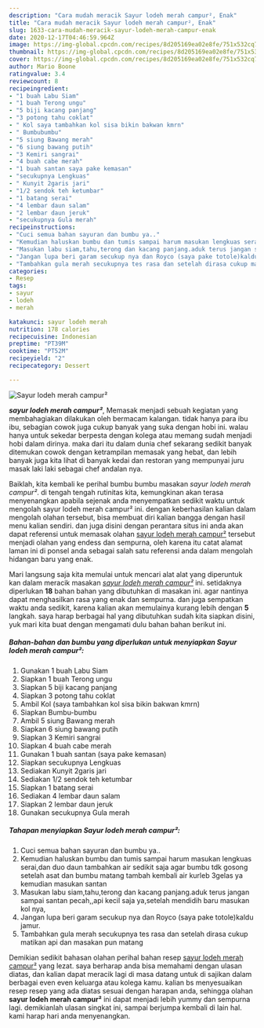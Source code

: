 ```yaml
---
description: "Cara mudah meracik Sayur lodeh merah campur², Enak"
title: "Cara mudah meracik Sayur lodeh merah campur², Enak"
slug: 1633-cara-mudah-meracik-sayur-lodeh-merah-campur-enak
date: 2020-12-17T04:46:59.964Z
image: https://img-global.cpcdn.com/recipes/8d205169ea02e8fe/751x532cq70/sayur-lodeh-merah-campur-foto-resep-utama.jpg
thumbnail: https://img-global.cpcdn.com/recipes/8d205169ea02e8fe/751x532cq70/sayur-lodeh-merah-campur-foto-resep-utama.jpg
cover: https://img-global.cpcdn.com/recipes/8d205169ea02e8fe/751x532cq70/sayur-lodeh-merah-campur-foto-resep-utama.jpg
author: Mario Boone
ratingvalue: 3.4
reviewcount: 8
recipeingredient:
- "1 buah Labu Siam"
- "1 buah Terong ungu"
- "5 biji kacang panjang"
- "3 potong tahu coklat"
- " Kol saya tambahkan kol sisa bikin bakwan kmrn"
- " Bumbubumbu"
- "5 siung Bawang merah"
- "6 siung bawang putih"
- "3 Kemiri sangrai"
- "4 buah cabe merah"
- "1 buah santan saya pake kemasan"
- "secukupnya Lengkuas"
- " Kunyit 2garis jari"
- "1/2 sendok teh ketumbar"
- "1 batang serai"
- "4 lembar daun salam"
- "2 lembar daun jeruk"
- "secukupnya Gula merah"
recipeinstructions:
- "Cuci semua bahan sayuran dan bumbu ya.."
- "Kemudian haluskan bumbu dan tumis sampai harum masukan lengkuas serai,dan duo daun tambahkan air sedikit saja agar bumbu tdk gosong setelah asat dan bumbu matang tambah kembali air kurleb 3gelas ya kemudian masukan santan"
- "Masukan labu siam,tahu,terong dan kacang panjang.aduk terus jangan sampai santan pecah,,api kecil saja ya,setelah mendidih baru masukan kol nya,"
- "Jangan lupa beri garam secukup nya dan Royco (saya pake totole)kaldu jamur."
- "Tambahkan gula merah secukupnya tes rasa dan setelah dirasa cukup matikan api dan masakan pun matang"
categories:
- Resep
tags:
- sayur
- lodeh
- merah

katakunci: sayur lodeh merah 
nutrition: 178 calories
recipecuisine: Indonesian
preptime: "PT39M"
cooktime: "PT52M"
recipeyield: "2"
recipecategory: Dessert

---
```



![Sayur lodeh merah campur²](https://img-global.cpcdn.com/recipes/8d205169ea02e8fe/751x532cq70/sayur-lodeh-merah-campur-foto-resep-utama.jpg)

<b><i>sayur lodeh merah campur²</i></b>, Memasak menjadi sebuah kegiatan yang membahagiakan dilakukan oleh bermacam kalangan. tidak hanya para ibu ibu, sebagian cowok juga cukup banyak yang suka dengan hobi ini. walau hanya untuk sekedar berpesta dengan kolega atau memang sudah menjadi hobi dalam dirinya. maka dari itu dalam dunia chef sekarang sedikit banyak ditemukan cowok dengan ketrampilan memasak yang hebat, dan lebih banyak juga kita lihat di banyak kedai dan restoran yang mempunyai juru masak laki laki sebagai chef andalan nya.



Baiklah, kita kembali ke perihal bumbu bumbu masakan <i>sayur lodeh merah campur²</i>. di tengah tengah rutinitas kita, kemungkinan akan terasa menyenangkan apabila sejenak anda menyempatkan sedikit waktu untuk mengolah sayur lodeh merah campur² ini. dengan keberhasilan kalian dalam mengolah olahan tersebut, bisa membuat diri kalian bangga dengan hasil menu kalian sendiri. dan juga disini dengan perantara situs ini anda akan dapat referensi untuk memasak olahan <u>sayur lodeh merah campur²</u> tersebut menjadi olahan yang endess dan sempurna, oleh karena itu catat alamat laman ini di ponsel anda sebagai salah satu referensi anda dalam mengolah hidangan baru yang enak.


Mari langsung saja kita memulai untuk mencari alat alat yang diperuntuk kan dalam meracik masakan <u><i>sayur lodeh merah campur²</i></u> ini. setidaknya diperlukan <b>18</b> bahan bahan yang dibutuhkan di masakan ini. agar nantinya dapat menghasilkan rasa yang enak dan sempurna. dan juga sempatkan waktu anda sedikit, karena kalian akan memulainya kurang lebih dengan <b>5</b> langkah. saya harap berbagai hal yang dibutuhkan sudah kita siapkan disini, yuk mari kita buat dengan mengamati dulu bahan bahan berikut ini.

<!--inarticleads1-->

##### Bahan-bahan dan bumbu yang diperlukan untuk menyiapkan Sayur lodeh merah campur²:

1. Gunakan 1 buah Labu Siam
1. Siapkan 1 buah Terong ungu
1. Siapkan 5 biji kacang panjang
1. Siapkan 3 potong tahu coklat
1. Ambil  Kol (saya tambahkan kol sisa bikin bakwan kmrn)
1. Siapkan  Bumbu-bumbu
1. Ambil 5 siung Bawang merah
1. Siapkan 6 siung bawang putih
1. Siapkan 3 Kemiri sangrai
1. Siapkan 4 buah cabe merah
1. Gunakan 1 buah santan (saya pake kemasan)
1. Siapkan secukupnya Lengkuas
1. Sediakan  Kunyit 2garis jari
1. Sediakan 1/2 sendok teh ketumbar
1. Siapkan 1 batang serai
1. Sediakan 4 lembar daun salam
1. Siapkan 2 lembar daun jeruk
1. Gunakan secukupnya Gula merah




<!--inarticleads2-->

##### Tahapan menyiapkan Sayur lodeh merah campur²:

1. Cuci semua bahan sayuran dan bumbu ya..
1. Kemudian haluskan bumbu dan tumis sampai harum masukan lengkuas serai,dan duo daun tambahkan air sedikit saja agar bumbu tdk gosong setelah asat dan bumbu matang tambah kembali air kurleb 3gelas ya kemudian masukan santan
1. Masukan labu siam,tahu,terong dan kacang panjang.aduk terus jangan sampai santan pecah,,api kecil saja ya,setelah mendidih baru masukan kol nya,
1. Jangan lupa beri garam secukup nya dan Royco (saya pake totole)kaldu jamur.
1. Tambahkan gula merah secukupnya tes rasa dan setelah dirasa cukup matikan api dan masakan pun matang




Demikian sedikit bahasan olahan perihal bahan resep <u>sayur lodeh merah campur²</u> yang lezat. saya berharap anda bisa memahami dengan ulasan diatas, dan kalian dapat meracik lagi di masa datang untuk di sajikan dalam berbagai even even keluarga atau kolega kamu. kalian bs menyesuaikan resep resep yang ada diatas sesuai dengan harapan anda, sehingga olahan <b>sayur lodeh merah campur²</b> ini dapat menjadi lebih yummy dan sempurna lagi. demikianlah ulasan singkat ini, sampai berjumpa kembali di lain hal. kami harap hari anda menyenangkan.
